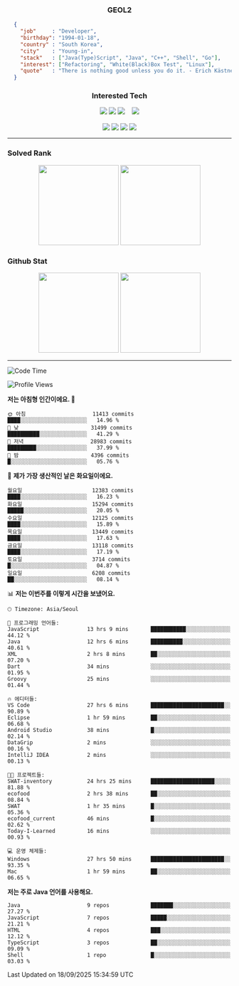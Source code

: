 <div align="center">

  ### GEOL2
</div>

```json
  {
    "job"     : "Developer",
    "birthday": "1994-01-18",
    "country" : "South Korea",
    "city"    : "Young-in",
    "stack"   : ["Java(Type)Script", "Java", "C++", "Shell", "Go"],
    "interest": ["Refactoring", "White(Black)Box Test", "Linux"], 
    "quote"   : "There is nothing good unless you do it. - Erich Kästner"
  }
  ```
  
<div align="center">
  
  ### Interested Tech
  
  <!-- <img src="https://img.shields.io/badge/Laravel-F05340?style=flat-square&logo=Laravel&logoColor=white"> -->
  <img src="https://img.shields.io/badge/SpringBoot-6DB33F?style=flat-square&logo=SpringBoot&logoColor=white">
  <!-- <img src="https://img.shields.io/badge/-NestJs-ea2845?style=flat-square&logo=nestjs&logoColor=white"> -->
  <!-- <img src="https://img.shields.io/badge/Express-000000?style=flat-square&logo=Express&logoColor=white"> -->
  <!-- <img src="https://img.shields.io/badge/Three.js-000000?style=flat-square&logo=Three.js&logoColor=white"> -->
  <img src="https://img.shields.io/badge/React-61DAFB?style=flat-square&logo=React&logoColor=black">
  <!-- <img src="https://img.shields.io/badge/next.js-000000?style=flat-square&logo=nextdotjs&logoColor=white"> -->
  <img src="https://img.shields.io/badge/OpenAI-%23412991?style=flat-square&logo=openai&logoColor=white">
  &nbsp;&nbsp;
  <!-- <br><br> -->
  
  <img src="https://img.shields.io/badge/junit-%23E33332?style=flat-square&logo=junit5&logoColor=white">
  <!-- <img src="https://img.shields.io/badge/Jest-323330?style=flat-square&logo=Jest&logoColor=white"> -->
  <br><br>
  
  <img src="https://img.shields.io/badge/Java-ED8B00?style=flat-square&logo=openjdk&logoColor=white">
  <img src="https://img.shields.io/badge/JavaScript-F7DF1E?style=flat-square&logo=JavaScript&logoColor=black">
  <img src="https://img.shields.io/badge/TypeScript-007acc?style=flat-square&logo=TypeScript&logoColor=black">
  <img src="https://img.shields.io/badge/Go-00ADD8?logo=Go&logoColor=white&style=flat-square">
  <!-- <img src="https://img.shields.io/badge/MySQL-4479A1?style=flat-square&logo=mysql&logoColor=white"><br> -->

</div>

------------

  ### Solved Rank
  
  <div align="center">
    <img height="180em" src="https://mazassumnida.wtf/api/v2/generate_badge?boj=geol2">
    <img height="180em" src="https://leetcard.jacoblin.cool/Geol2?theme=light&font=Gugi&border=0&radius=20">
  </div>
  
  ### Github Stat 
  <div align="center">
    <img height="180em" src="https://github-readme-stats-omega-five-90.vercel.app/api/?username=geol2&show_icons=true&theme=dark">
    <img height="180em" src="https://github-readme-stats-omega-five-90.vercel.app/api/top-langs/?username=geol2&show_icons=true&hide=cmake,EJS,css,scss,html,VUE&layout=compact&theme=dark&exclude_repo=raspi-web&count_private=true&langs_count=10">
  </div>
  
------------

  <!--START_SECTION:waka-->
![Code Time](http://img.shields.io/badge/Code%20Time-4%2C415%20hrs%2035%20mins-blue)

![Profile Views](http://img.shields.io/badge/Profile%20Views-4-blue)

**저는 아침형 인간이에요. 🐤** 

```text
🌞 아침                     11413 commits       ████░░░░░░░░░░░░░░░░░░░░░   14.96 % 
🌆 낮　                     31499 commits       ██████████░░░░░░░░░░░░░░░   41.29 % 
🌃 저녁                     28983 commits       █████████░░░░░░░░░░░░░░░░   37.99 % 
🌙 밤　                     4396 commits        █░░░░░░░░░░░░░░░░░░░░░░░░   05.76 % 
```
📅 **제가 가장 생산적인 날은 화요일이에요.** 

```text
월요일                      12383 commits       ████░░░░░░░░░░░░░░░░░░░░░   16.23 % 
화요일                      15294 commits       █████░░░░░░░░░░░░░░░░░░░░   20.05 % 
수요일                      12125 commits       ████░░░░░░░░░░░░░░░░░░░░░   15.89 % 
목요일                      13449 commits       ████░░░░░░░░░░░░░░░░░░░░░   17.63 % 
금요일                      13118 commits       ████░░░░░░░░░░░░░░░░░░░░░   17.19 % 
토요일                      3714 commits        █░░░░░░░░░░░░░░░░░░░░░░░░   04.87 % 
일요일                      6208 commits        ██░░░░░░░░░░░░░░░░░░░░░░░   08.14 % 
```


📊 **저는 이번주를 이렇게 시간을 보냈어요.** 

```text
🕑︎ Timezone: Asia/Seoul

💬 프로그래밍 언어들: 
JavaScript               13 hrs 9 mins       ███████████░░░░░░░░░░░░░░   44.12 % 
Java                     12 hrs 6 mins       ██████████░░░░░░░░░░░░░░░   40.61 % 
XML                      2 hrs 8 mins        ██░░░░░░░░░░░░░░░░░░░░░░░   07.20 % 
Dart                     34 mins             ░░░░░░░░░░░░░░░░░░░░░░░░░   01.95 % 
Groovy                   25 mins             ░░░░░░░░░░░░░░░░░░░░░░░░░   01.44 % 

🔥 에디터들: 
VS Code                  27 hrs 6 mins       ███████████████████████░░   90.89 % 
Eclipse                  1 hr 59 mins        ██░░░░░░░░░░░░░░░░░░░░░░░   06.68 % 
Android Studio           38 mins             █░░░░░░░░░░░░░░░░░░░░░░░░   02.14 % 
DataGrip                 2 mins              ░░░░░░░░░░░░░░░░░░░░░░░░░   00.16 % 
IntelliJ IDEA            2 mins              ░░░░░░░░░░░░░░░░░░░░░░░░░   00.13 % 

🐱‍💻 프로젝트들: 
SWAT-inventory           24 hrs 25 mins      ████████████████████░░░░░   81.88 % 
ecofood                  2 hrs 38 mins       ██░░░░░░░░░░░░░░░░░░░░░░░   08.84 % 
SWAT                     1 hr 35 mins        █░░░░░░░░░░░░░░░░░░░░░░░░   05.36 % 
ecofood_current          46 mins             █░░░░░░░░░░░░░░░░░░░░░░░░   02.62 % 
Today-I-Learned          16 mins             ░░░░░░░░░░░░░░░░░░░░░░░░░   00.93 % 

💻 운영 체제들: 
Windows                  27 hrs 50 mins      ███████████████████████░░   93.35 % 
Mac                      1 hr 59 mins        ██░░░░░░░░░░░░░░░░░░░░░░░   06.65 % 
```

**저는 주로 Java 언어를 사용해요.** 

```text
Java                     9 repos             ███████░░░░░░░░░░░░░░░░░░   27.27 % 
JavaScript               7 repos             █████░░░░░░░░░░░░░░░░░░░░   21.21 % 
HTML                     4 repos             ███░░░░░░░░░░░░░░░░░░░░░░   12.12 % 
TypeScript               3 repos             ██░░░░░░░░░░░░░░░░░░░░░░░   09.09 % 
Shell                    1 repo              █░░░░░░░░░░░░░░░░░░░░░░░░   03.03 % 
```




 Last Updated on 18/09/2025 15:34:59 UTC
<!--END_SECTION:waka-->

<div align="center">
  
  <!-- [![Hits](https://hits.seeyoufarm.com/api/count/incr/badge.svg?url=https%3A%2F%2Fgithub.com%2Fgeol2&count_bg=%2379C83D&title_bg=%23555555&icon=myspace.svg&icon_color=%23E7E7E7&title=hits&edge_flat=false)](https://hits.seeyoufarm.com) -->
  
</div>

<!--
**Geol2/Geol2** is a ✨ _special_ ✨ repository because its `README.md` (this file) appears on your GitHub profile.

Here are some ideas to get you started:
- 🔭 I’m currently working on ...
- 🌱 I’m currently learning ...
- 👯 I’m looking to collaborate on ...
- 🤔 I’m looking for help with ...
- 💬 Ask me about ...
- 📫 How to reach me: ...
- 😄 Pronouns: ...
- ⚡ Fun fact: ...
-->
